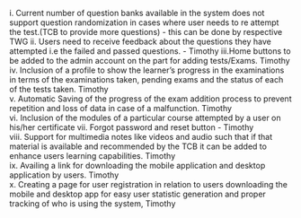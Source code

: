 i. Current number of question banks available in the system does not support question randomization in cases where user needs to re attempt the test.(TCB to provide more questions) - this can be done by respective TWG
ii. Users need to receive feedback about the questions they have attempted i.e the failed and passed questions. - Timothy
iii.Home buttons to be added to the admin account on the part for adding tests/Exams. Timothy
iv. Inclusion of a profile to show the learner’s progress in the examinations in terms of the examinations taken, pending exams and the status of each of the tests taken.  Timothy  
v. Automatic Saving of the progress of the exam addition process to prevent repetition and loss of data in case of a malfunction.  Timothy  
vi. Inclusion of the modules of a particular course attempted by a user on his/her certificate
vii. Forgot password and reset button -  Timothy  
viii. Support for multimedia notes like videos and audio such that if that material is available and recommended by the TCB it can be added to enhance users learning capabilities.  Timothy  
ix. Availing a link for downloading the mobile application and desktop application by users.  Timothy  
x. Creating a page for user registration in relation to users downloading the mobile and desktop app for easy user statistic generation and proper tracking of who is using the system,  Timothy